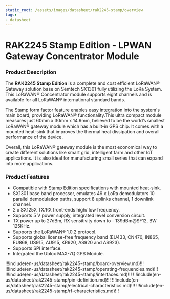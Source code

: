```yaml
---
static_root: /assets/images/datasheet/rak2245-stamp/overview
tags:
- datasheet
---
```


# RAK2245 Stamp Edition - LPWAN Gateway Concentrator Module

<rk-img
  :src="`${$frontmatter.static_root}/r8b1kuz7nsyovmac80kq.png`"
  width="60%"
  figure-number="1"
  caption="RAK2245 Stamp Edition"
/>

### Product Description

The **RAK2245 Stamp Edition** is a complete and cost efficient LoRaWAN® Gateway solution base on Semtech SX1301 fully utilizing the LoRa System. This LoRaWAN® Concentrator module supports eight channels and is available for all LoRaWAN® international standard bands.

The Stamp form factor feature enables easy integration into the system's main board, providing LoRaWAN® functionality.This ultra compact module measures just 60mm x 30mm x 14.9mm, believed to be the world’s smallest LoRaWAN® gateway module which has a built-in GPS chip. It comes with a mounted heat-sink that improves the thermal heat dissipation and overall performance of the device.

Overall, this LoRaWAN® gateway module is the most economical way to create different solutions like smart grid, intelligent farm and other IoT applications. It is also ideal for manufacturing small series that can expand into more applications.

### Product Features

- Compatible with Stamp Edition specifications with mounted heat-sink.
- SX1301 base band processor, emulates 49 x LoRa demodulators 10 parallel demodulation paths, support 8 uplinks channel, 1 downlink channel.
- 2 x SX125X TX/RX front-ends high/ low frequency.
- Supports 5 V power supply, integrated level conversion circuit.
- TX power up to 27dBm, RX sensitivity down to - 139dBm@SF12, BW 125KHz.
- Supports the LoRaWAN® 1.0.2 protocol.
- Supports global license-free frequency band (EU433, CN470, IN865, EU868, US915, AU915, KR920, AS920 and AS923).
- Supports SPI interface.
- Integrated the Ublox MAX-7Q GPS Module.

!!!include(en-us/datasheet/rak2245-stamp/board-overview.md)!!!
!!!include(en-us/datasheet/rak2245-stamp/operating-frequencies.md)!!!
!!!include(en-us/datasheet/rak2245-stamp/interfaces.md)!!!
!!!include(en-us/datasheet/rak2245-stamp/pin-definition.md)!!!
!!!include(en-us/datasheet/rak2245-stamp/electrical-characteristics.md)!!!
!!!include(en-us/datasheet/rak2245-stamp/rf-characteristics.md)!!!